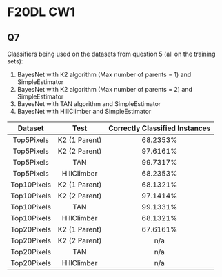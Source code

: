 # F20DL CW1

## Q7

Classifiers being used on the datasets from question 5 (all on the training sets):

1. BayesNet with K2 algorithm (Max number of parents = 1) and SimpleEstimator
2. BayesNet with K2 algorithm (Max number of parents = 2) and SimpleEstimator
3. BayesNet with TAN algorithm and SimpleEstimator
4. BayesNet with HillClimber and SimpleEstimator 


| Dataset | Test | Correctly Classified Instances |
| :-------: | :----: | :-------------------------------:|
| Top5Pixels | K2 (1 Parent) | 68.2353% |
| Top5Pixels | K2 (2 Parent) | 97.6161% |
| Top5Pixels | TAN | 99.7317% |
| Top5Pixels | HillClimber | 68.2353% |
| Top10Pixels | K2 (1 Parent) | 68.1321% |
| Top10Pixels | K2 (2 Parent) | 97.1414% |
| Top10Pixels | TAN | 99.1331% |
| Top10Pixels | HillClimber | 68.1321% |
| Top20Pixels | K2 (1 Parent) | 67.6161% |
| Top20Pixels | K2 (2 Parent) | n/a |
| Top20Pixels | TAN | n/a |
| Top20Pixels | HillClimber | n/a |



